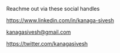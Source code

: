 Reachme out via these social handles

  https://www.linkedin.com/in/kanaga-sivesh
  
  kanagasivesh@gmail.com
  
  https://twitter.com/kanagasivesh

<!---
kanagasivesh/kanagasivesh is a ✨ special ✨ repository because its `README.md` (this file) appears on your GitHub profile.
You can click the Preview link to take a look at your changes.
--->
